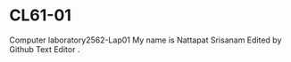 # CL61-01
Computer laboratory2562-Lap01
My name is Nattapat Srisanam
Edited by Github Text Editor .
